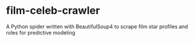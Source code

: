 # film-celeb-crawler
A Python spider written with BeautifulSoup4 to scrape film star profiles and roles for predictive modeling
